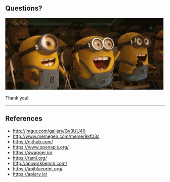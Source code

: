 ## Questions?

![Thank You](images/08-thank-you.gif "Thank You") <!-- .element: class="fragment" data-fragment-index="2" -->

Thank you! <!-- .element: class="fragment" data-fragment-index="1" -->

---

## References

* http://imgur.com/gallery/Gv3UU40
* http://www.memegen.com/meme/9kf03c
* https://github.com/
* https://www.openapis.org/
* https://swagger.io/
* https://raml.org/
* http://apiworkbench.com/
* https://apiblueprint.org/
* https://apiary.io/
